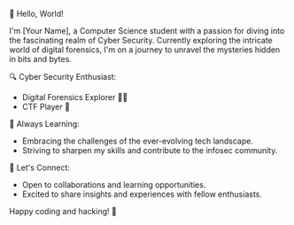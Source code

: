 👋 Hello, World!

I'm [Your Name], a Computer Science student with a passion for diving into the fascinating realm of Cyber Security. Currently exploring the intricate world of digital forensics, I'm on a journey to unravel the mysteries hidden in bits and bytes.

🔍 Cyber Security Enthusiast:
   - Digital Forensics Explorer 🕵️‍♂️
   - CTF Player 🚩

🌱 Always Learning:
   - Embracing the challenges of the ever-evolving tech landscape.
   - Striving to sharpen my skills and contribute to the infosec community.

🚀 Let's Connect:
   - Open to collaborations and learning opportunities.
   - Excited to share insights and experiences with fellow enthusiasts.

Happy coding and hacking! 🚀
